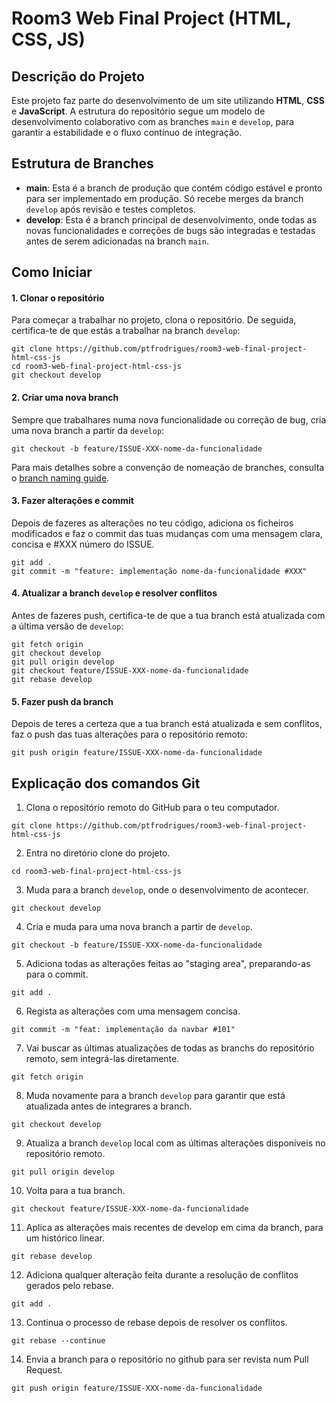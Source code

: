 # Room3 Web Final Project (HTML, CSS, JS)

## Descrição do Projeto

Este projeto faz parte do desenvolvimento de um site utilizando **HTML**, **CSS** e **JavaScript**. A estrutura do repositório segue um modelo de desenvolvimento colaborativo com as branches `main` e `develop`, para garantir a estabilidade e o fluxo contínuo de integração.

## Estrutura de Branches

- **main**: Esta é a branch de produção que contém código estável e pronto para ser implementado em produção. Só recebe merges da branch `develop` após revisão e testes completos.
- **develop**: Esta é a branch principal de desenvolvimento, onde todas as novas funcionalidades e correções de bugs são integradas e testadas antes de serem adicionadas na branch `main`.

## Como Iniciar

#### 1. Clonar o repositório

Para começar a trabalhar no projeto, clona o repositório. De seguida, certifica-te de que estás a trabalhar na branch `develop`:

```
git clone https://github.com/ptfrodrigues/room3-web-final-project-html-css-js
cd room3-web-final-project-html-css-js
git checkout develop
```

#### 2. Criar uma nova branch

Sempre que trabalhares numa nova funcionalidade ou correção de bug, cria uma nova branch a partir da `develop`:

```
git checkout -b feature/ISSUE-XXX-nome-da-funcionalidade
```

Para mais detalhes sobre a convenção de nomeação de branches, consulta o [branch naming guide](docs/branch-naming-guide.md).

#### 3. Fazer alterações e commit

Depois de fazeres as alterações no teu código, adiciona os ficheiros modificados e faz o commit das tuas mudanças com uma mensagem clara, concisa e #XXX número do ISSUE.

```
git add .
git commit -m "feature: implementação nome-da-funcionalidade #XXX"
```

#### 4. Atualizar a branch `develop` e resolver conflitos

Antes de fazeres push, certifica-te de que a tua branch está atualizada com a última versão de `develop`:

```
git fetch origin
git checkout develop
git pull origin develop
git checkout feature/ISSUE-XXX-nome-da-funcionalidade
git rebase develop
```

#### 5. Fazer push da branch

Depois de teres a certeza que a tua branch está atualizada e sem conflitos, faz o push das tuas alterações para o repositório remoto:

```
git push origin feature/ISSUE-XXX-nome-da-funcionalidade
```

## Explicação dos comandos Git

1. Clona o repositório remoto do GitHub para o teu computador.
```
git clone https://github.com/ptfrodrigues/room3-web-final-project-html-css-js
``` 

2. Entra no diretório clone do projeto.
```
cd room3-web-final-project-html-css-js
``` 

3. Muda para a branch `develop`, onde o desenvolvimento de acontecer.
```
git checkout develop
``` 

4. Cria e muda para uma nova branch a partir de `develop`.
```
git checkout -b feature/ISSUE-XXX-nome-da-funcionalidade
``` 

5. Adiciona todas as alterações feitas ao "staging area", preparando-as para o commit.
```
git add .
``` 

6. Regista as alterações com uma mensagem concisa.
```
git commit -m "feat: implementação da navbar #101"
``` 

7. Vai buscar as últimas atualizações de todas as branchs do repositório remoto, sem integrá-las diretamente.
```
git fetch origin
```

8. Muda novamente para a branch `develop` para garantir que está atualizada antes de integrares a branch.
```
git checkout develop
``` 

9. Atualiza a branch `develop` local com as últimas alterações disponíveis no repositório remoto.
```
git pull origin develop
```

10. Volta para a tua branch.
```
git checkout feature/ISSUE-XXX-nome-da-funcionalidade
```

11. Aplica as alterações mais recentes de develop em cima da branch, para um histórico linear.
```
git rebase develop
```

12. Adiciona qualquer alteração feita durante a resolução de conflitos gerados pelo rebase.
```
git add .
```

13. Continua o processo de rebase depois de resolver os conflitos.
```
git rebase --continue
```

14. Envia a branch para o repositório no github para ser revista num Pull Request.
```
git push origin feature/ISSUE-XXX-nome-da-funcionalidade
```
